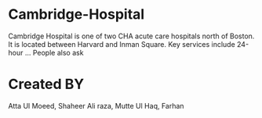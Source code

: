 # Cambridge-Hospital
Cambridge Hospital is one of two CHA acute care hospitals north of Boston. It is located between Harvard and Inman Square. Key services include 24-hour ... People also ask
# Created BY
Atta Ul Moeed, Shaheer Ali raza, Mutte Ul Haq, Farhan
